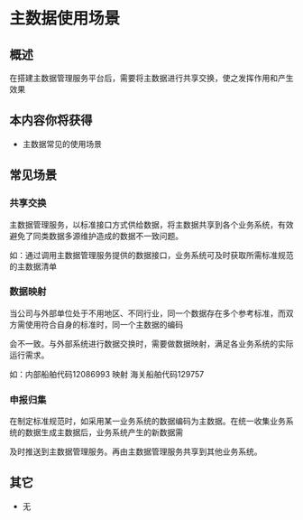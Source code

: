 # 主数据使用场景

## 概述

在搭建主数据管理服务平台后，需要将主数据进行共享交换，使之发挥作用和产生效果

## 本内容你将获得

- 主数据常见的使用场景

## 常见场景

### 共享交换

主数据管理服务，以标准接口方式供给数据，将主数据共享到各个业务系统，有效避免了同类数据多源维护造成的数据不一致问题。

如：通过调用主数据管理服务提供的数据接口，业务系统可及时获取所需标准规范的主数据清单

### 数据映射

当公司与外部单位处于不用地区、不同行业，同一个数据存在多个参考标准，而双方需使用符合自身的标准时，同一个主数据的编码

会不一致。与外部系统进行数据交换时，需要做数据映射，满足各业务系统的实际运行需求。

如：内部船舶代码12086993 映射 海关船舶代码129757

### 申报归集

在制定标准规范时，如采用某一业务系统的数据编码为主数据。在统一收集业务系统的数据生成主数据后，业务系统产生的新数据需

及时推送到主数据管理服务。再由主数据管理服务共享到其他业务系统。



## 其它

- 无